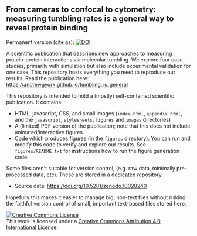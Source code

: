 ## From cameras to confocal to cytometry: measuring tumbling rates is a general way to reveal protein binding

Permanent version (cite as): <a href="https://doi.org/10.5281/zenodo.10028432"><img src="https://zenodo.org/badge/DOI/10.5281/zenodo.10028432.svg" alt="DOI"></a>

A scientific publication that describes new approaches to measuring protein-protein interactions via molecular tumbling. We explore four case studies, primarily with simulation but also include experimental validation for one case. This repository hosts everything you need to reproduce our results. Read the publication here: https://andrewgyork.github.io/tumbling_is_general

This repository is intended to hold a (mostly) self-contained scientific publication. It contains:

* HTML, javascript, CSS, and small images (`index.html`, `appendix.html`, and the `javascript`, `stylesheets`, `figures` and `images` directories)
* A (limited) PDF version of the publication; note that this does not include animated/interactive figures.
* Code which produces figures (in the `figures` directory). You can run and modify this code to verify and explore our results. See `figures/README.txt` for instructions how to run the figure generation code.

Some files aren't suitable for version control, (e.g. raw data, minimally pre-processed data, etc). These are stored in a dedicated repository.
* Source data: https://doi.org/10.5281/zenodo.10028240

Hopefully this makes it easier to manage big, non-text files without risking the faithful version control of small, important text-based files stored here.

<a rel="license" href="http://creativecommons.org/licenses/by/4.0/"><img alt="Creative Commons License" style="border-width:0" src="https://i.creativecommons.org/l/by/4.0/88x31.png" /></a><br />This work is licensed under a <a rel="license" href="http://creativecommons.org/licenses/by/4.0/">Creative Commons Attribution 4.0 International License</a>.
